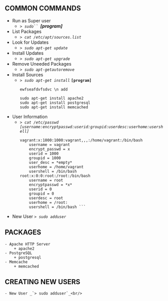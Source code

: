 ## COMMON COMMANDS
* Run as Super user
	-  _`> sudo`` `**[program]**_<br/>
* List Packages
	- _`> cat /etc/apt/sources.list`_
* Look for Updates
	- _`> sudo apt-get update`_
* Install Updates
	- _`> sudo apt-get upgrade`_
* Remove Uneeded Packages
	- _`> sudo apt-getautoremove`_
* Install Sources
	- _`> sudo apt-get install`_ **`[program]`**<br/>
		```
		ewfseafdvfsdvc \n add
		```
		```	
		sudo apt-get install apache2
		sudo apt-get install postgresql
		sudo apt-get install memcached
		```
* User Information 
	- _`> cat /etc/passwd   [username:encryptpasswd:userid:groupid:userdesc:userhome:usershell]`_<br/>	
		```linux
		vagrant:x:1000:1000:vagrant,,,:/home/vagrant:/bin/bash		
			username = vagrant
			encrypt_passwd = x
			userid = 1000
			groupid = 1000
			user_desc = *empty*
			userhome = /home/vagrant
			usershell = /bin/bash
		root:x:0:0:root:/root:/bin/bash
			username = root
			encryptpasswd = *x*
			userid = 0
			groupid = 0
			userdesc = root
			userhome = /root:
			usershell = /bin/bash ```
* New User _`> sudo adduser`_<br/>

## PACKAGES
	- Apache HTTP Server
		+ apache2
	- PostgreSQL
		+ postgresql
	- Memcache
		+ memcached
## CREATING NEW USERS
	- New User _`> sudo adduser`_<br/>
